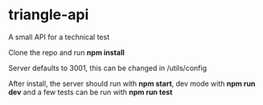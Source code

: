 # triangle-api
A small API for a technical test

Clone the repo and run **npm install**

Server defaults to 3001, this can be changed in /utils/config

After install, the server should run with **npm start**, dev mode with **npm run dev** and a few tests can be run with **npm run test**

